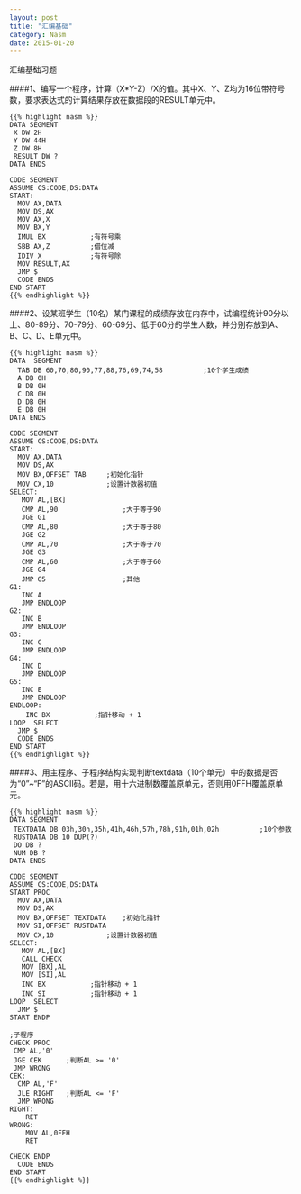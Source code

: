 ```yaml
---
layout: post
title: "汇编基础"
category: Nasm
date: 2015-01-20
---
```


汇编基础习题 

<!-- more --> 

####1、编写一个程序，计算（X*Y-Z）/X的值。其中X、Y、Z均为16位带符号数，要求表达式的计算结果存放在数据段的RESULT单元中。

    {{% highlight nasm %}}
	DATA SEGMENT
     X DW 2H
     Y DW 44H
     Z DW 8H
     RESULT DW ?
	DATA ENDS

	CODE SEGMENT
	ASSUME CS:CODE,DS:DATA
	START:
      MOV AX,DATA
      MOV DS,AX
      MOV AX,X
      MOV BX,Y
      IMUL BX           ;有符号乘
      SBB AX,Z          ;借位减
      IDIV X            ;有符号除
      MOV RESULT,AX
      JMP $
      CODE ENDS
	END START
	{{% endhighlight %}}

####2、设某班学生（10名）某门课程的成绩存放在内存中，试编程统计90分以上、80-89分、70-79分、60-69分、低于60分的学生人数，并分别存放到A、B、C、D、E单元中。

	{{% highlight nasm %}}
	DATA  SEGMENT
      TAB DB 60,70,80,90,77,88,76,69,74,58          ;10个学生成绩
      A DB 0H
      B DB 0H
      C DB 0H
      D DB 0H
      E DB 0H
	DATA ENDS

	CODE SEGMENT
	ASSUME CS:CODE,DS:DATA
	START:
      MOV AX,DATA
      MOV DS,AX
      MOV BX,OFFSET TAB		;初始化指针
      MOV CX,10		        ;设置计数器初值
	SELECT:
       MOV AL,[BX]
       CMP AL,90                ;大于等于90
       JGE G1
       CMP AL,80                ;大于等于80
       JGE G2
       CMP AL,70                ;大于等于70
       JGE G3
       CMP AL,60                ;大于等于60
       JGE G4
       JMP G5                   ;其他
   	G1:
       INC A
       JMP ENDLOOP
   	G2:
       INC B
       JMP ENDLOOP
   	G3:
       INC C
       JMP ENDLOOP
   	G4:
       INC D
       JMP ENDLOOP
   	G5:
       INC E
       JMP ENDLOOP
	ENDLOOP:
        INC BX           ;指针移动 + 1
	LOOP  SELECT
      JMP $
      CODE ENDS
	END START
	{{% endhighlight %}}

####3、用主程序、子程序结构实现判断textdata（10个单元）中的数据是否为“0”~“F”的ASCII码。若是，用十六进制数覆盖原单元，否则用0FFH覆盖原单元。

	{{% highlight nasm %}}
	DATA SEGMENT
     TEXTDATA DB 03h,30h,35h,41h,46h,57h,78h,91h,01h,02h          ;10个参数
     RUSTDATA DB 10 DUP(?)
     DO DB ?
     NUM DB ?
	DATA ENDS

	CODE SEGMENT
	ASSUME CS:CODE,DS:DATA
	START PROC
      MOV AX,DATA
      MOV DS,AX
      MOV BX,OFFSET TEXTDATA 	;初始化指针
      MOV SI,OFFSET RUSTDATA
      MOV CX,10		        ;设置计数器初值
	SELECT:
       MOV AL,[BX]
       CALL CHECK
       MOV [BX],AL
       MOV [SI],AL
       INC BX           ;指针移动 + 1
       INC SI           ;指针移动 + 1      
	LOOP  SELECT
      JMP $
	START ENDP

	;子程序
	CHECK PROC
     CMP AL,'0'
     JGE CEK      ;判断AL >= '0'
     JMP WRONG
  	CEK:
      CMP AL,'F'
      JLE RIGHT   ;判断AL <= 'F'
      JMP WRONG
  	RIGHT: 
        RET
  	WRONG:
        MOV AL,0FFH
        RET
         
	CHECK ENDP
      CODE ENDS
	END START
	{{% endhighlight %}}
